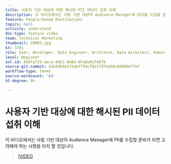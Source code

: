 ```yaml
---
title: 사용자 기반 대상에 대한 해시된 PII 데이터 섭취 이해
description: 이 비디오에서는 사람 기반 대상의 Audience Manager에 PII를 수집할 준비가 되면 고려해야 하는 사항을 터치 할 것입니다.
feature: People-based Destinations
topics: null
activity: understand
doc-type: feature video
team: Technical Marketing
thumbnail: 29003.jpg
kt: 3701
role: User, Developer, Data Engineer, Architect, Data Architect, Admin, Leader
level: Beginner
exl-id: 8b0faf25-eeca-4451-8484-0fa0e02f4879
source-git-commit: 62b43b5627dabf754cf821f974a56c60989ef7ef
workflow-type: tm+mt
source-wordcount: '64'
ht-degree: 0%

---
```


# 사용자 기반 대상에 대한 해시된 PII 데이터 섭취 이해

이 비디오에서는 사람 기반 대상의 Audience Manager에 PII를 수집할 준비가 되면 고려해야 하는 사항을 터치 할 것입니다.

>[!VIDEO](https://video.tv.adobe.com/v/29003/?quality=12)
